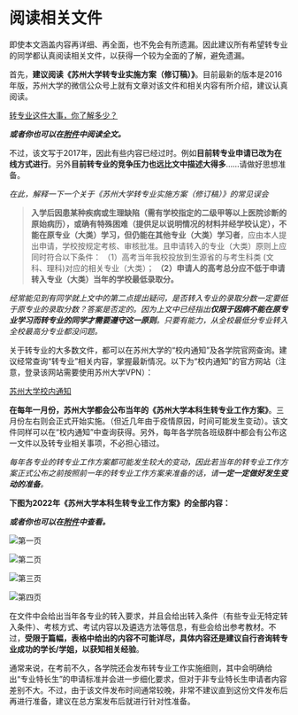 # 阅读相关文件

即使本文涵盖内容再详细、再全面，也不免会有所遗漏。因此建议所有希望转专业的同学都认真阅读相关文件，以获得一个较为全面的了解，避免遗漏。

首先，**建议阅读《苏州大学转专业实施方案（修订稿）》**。目前最新的版本是2016年版，苏州大学的微信公众号上就有文章对该文件和相关内容有所介绍，建议认真阅读。

[转专业这件大事，你了解多少？](https://mp.weixin.qq.com/s?__biz=MzA5NTU1NjEwNw==&mid=2650835358&idx=1&sn=09ed4d82841d0b5f897f96dc488205a9&chksm=8b49aefabc3e27ec16d45f4165135d8a9dd2d4319a23a8988ad98f3cb67e8aa4e86e6d776dc6#rd)

***或者你也可以在[附件](../附件/苏州大学本科生转专业实施办法（修订稿）（2016年新修订）.md)中阅读全文。***

不过，该文写于2017年，因此有些内容已经过时。例如**目前转专业申请已改为在线方式进行**。另外**目前转专业的竞争压力也远比文中描述大得多**……请做好思想准备。

*在此，解释一下一个关于《苏州大学转专业实施方案（修订稿）》的常见误会*

> **入学后因患某种疾病或生理缺陷（需有学校指定的二级甲等以上医院诊断的原始病历），或确有特殊困难（提供足以说明情况的材料并经学校认定），不能在原专业（大类）学习，但仍能在其他专业（大类）学习者**，应由本人提出申请，学校按规定考核、审核批准。且申请转入的专业（大类）原则上应同时符合以下条件：
> （1）高考当年我校投放到生源省的与考生科类 (文科、理科)对应的相关专业（大类）；
> **（2）申请人的高考总分应不低于申请转入专业（大类）当年的学校最低录取分。**

*经常能见到有同学就上文中的第二点提出疑问，是否转入专业的录取分数一定要低于原专业的录取分数？答案是否定的。因为上文中已经指出**仅限于因病不能在原专业学习而转专业的同学才需要遵守这一原则**。只要有能力，从全校最低分专业转入全校最高分专业都没问题。*

关于转专业的大多数文件，都可以在苏州大学的“校内通知”及各学院官网查询。建议经常查询“转专业”相关内容，掌握最新情况。以下为“校内通知”的官方网站（注意，登录该网站需要使用苏州大学VPN）：

[苏州大学校内通知](https://link.zhihu.com/?target=http%3A//file.suda.edu.cn/defaultroot/SInformAction.do%3Faction%3Dinit%26type%3D1)

**在每年一月份，苏州大学都会公布当年的《苏州大学本科生转专业工作方案》**。三月份左右则会正式开始实施。（但近几年由于疫情原因，时间可能发生变动）。该文件同样可以在“校内通知”中查询获得。另外，每年各学院各班级群中都会有公布这一文件以及转专业相关事项，不必担心错过。

*每年各专业的转专业工作方案都可能发生较大的变动，因此若当年的转专业工作方案正式公布之前按照前一年的转专业工作方案来准备的话，请**一定一定做好发生变动的准备**。*

**下图为2022年《苏州大学本科生转专业工作方案》的全部内容：**

***或者你也可以在[附件](../附件/苏州大学2022年本科生转专业方案.md)中查看。***

![第一页](https://pic3.zhimg.com/80/v2-9ae025e179afed9c2d48b40dafda5072_720w.jpg)

![第二页](https://pic3.zhimg.com/80/v2-6c5ed105668f962fa3eacd0373b8178e_720w.jpg)

![第三页](https://pic4.zhimg.com/80/v2-592408eabb2bc28a8a35ed9b9e942153_720w.jpg)

![第四页](https://pic3.zhimg.com/80/v2-433c5ace349572cd0946947b67b688a6_720w.jpg)

在文件中会给出当年各专业的转入要求，并且会给出转入条件（有些专业无特定转入条件）、考核方式、考试内容以及遴选方法等信息，有些会给出参考教材。不过，**受限于篇幅，表格中给出的内容不可能详尽，具体内容还是建议自行咨询转专业成功的学长/学姐，以获知相关经验**。

通常来说，在考前不久，各学院还会发布转专业工作实施细则，其中会明确给出“专业特长生”的申请标准并会进一步细化要求，但对于非专业特长生申请者内容差别不大。不过，由于该文件发布时间通常较晚，非常不建议直到这份文件发布后再进行准备，建议在总方案发布后就进行针对性准备。